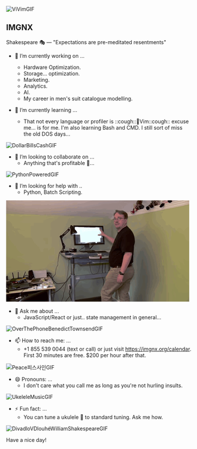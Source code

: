 ![ViVimGIF](https://github.com/user-attachments/assets/ce4bbf5e-af80-47dd-a7ad-210b4fef78fc)

## IMGNX

Shakespeare 🎭 — "Expectations are pre-meditated resentments"



- 🔭 I’m currently working on ...
  * Hardware Optimization.
  * Storage... optimization.
  * Marketing.
  * Analytics.
  * AI.
  * My career in men's suit catalogue modelling.


- 🌱 I’m currently learning ...
  * That not every language or profiler is ::cough::🤖Vim::cough:: excuse me... is for me. I'm also learning Bash and CMD. I still sort of miss the old DOS days...

![DollarBillsCashGIF](https://github.com/user-attachments/assets/aba114d8-8833-41b6-81bb-8d95f73274e7)
- 👯 I’m looking to collaborate on ...
  * Anything that's profitable 🤑...

![PythonPoweredGIF](https://github.com/user-attachments/assets/bb671b9e-c85d-461f-ae2e-cf5d7fd17b27)
- 🤔 I’m looking for help with ..
  * Python, Batch Scripting.

![alt text](image.png)
- 💬 Ask me about ...
  * JavaScript/React or just.. state management in general...
 
![OverThePhoneBenedictTownsendGIF](https://github.com/user-attachments/assets/1ade38a9-dc16-47c1-84f1-6abfb62e4029)
- 📫 How to reach me: ...
  * +1 855 539 0044 (text or call) or just visit https://imgnx.org/calendar. First 30 minutes are free. $200 per hour after that.
  
![Peace피스사인GIF](https://github.com/user-attachments/assets/8eed838c-c76a-49fa-80e4-bb9fe63551c4)
- 😄 Pronouns: ...
  * I don't care what you call me as long as you're not hurling insults.

![UkeleleMusicGIF](https://github.com/user-attachments/assets/29d5b567-f2dd-4f1a-8fa6-013fddc0151c)
- ⚡ Fun fact: ...
  * You can tune a ukulele 🌺 to standard tuning. Ask me how.

![DivadloVDlouhéWilliamShakespeareGIF](https://github.com/user-attachments/assets/2e9a2476-f24e-4fb7-bdbb-bfd2f051c9ff)

Have a nice day!

